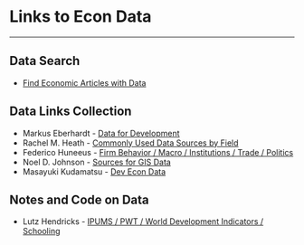 # Links to Econ Data

---

## Data Search

- [Find Economic Articles with Data](https://ejd.econ.mathematik.uni-ulm.de/)

## Data Links Collection

- Markus Eberhardt - [Data for Development](https://sites.google.com/site/medevecon/devecondata?authuser=0)
- Rachel M. Heath - [Commonly Used Data Sources by Field](https://faculty.washington.edu/rmheath/datasources.html) 
- Federico Huneeus - [Firm Behavior / Macro / Institutions / Trade / Politics](https://www.fedehuneeus.com/data)
- Noel D. Johnson - [Sources for GIS Data](https://noeldjohnson.github.io/gis_links/)
- Masayuki Kudamatsu - [Dev Econ Data](http://devecondata.blogspot.com/)

## Notes and Code on Data

- Lutz Hendricks - [IPUMS / PWT / World Development Indicators / Schooling](https://lhendricks.org/graduate/graduate.html)

